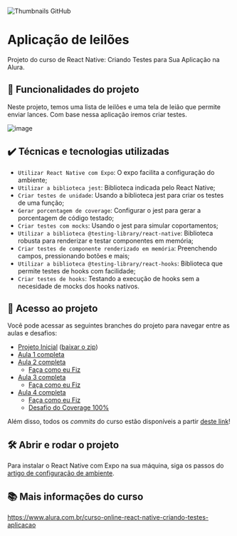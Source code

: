 ![Thumbnails GitHub](https://user-images.githubusercontent.com/9091491/159780661-3d933822-163c-4ec7-8636-7b0ab3191b0e.png)

# Aplicação de leilões

Projeto do curso de React Native: Criando Testes para Sua Aplicação na Alura.

## 🔨 Funcionalidades do projeto

Neste projeto, temos uma lista de leilões e uma tela de leião que permite enviar lances.
Com base nessa aplicação iremos criar testes.

![image](https://user-images.githubusercontent.com/9091491/159780701-12e127ea-097d-4465-b39a-3c490861d9b7.png)

## ✔️ Técnicas e tecnologias utilizadas

- `Utilizar React Native com Expo`: O expo facilita a configuração do ambiente;
- `Utilizar a biblioteca jest`: Biblioteca indicada pelo React Native;
- `Criar testes de unidade`: Usando a biblioteca jest para criar os testes de uma função;
- `Gerar porcentagem de coverage`: Configurar o jest para gerar a porcentagem de código testado;
- `Criar testes com mocks`: Usando o jest para simular coportamentos;
- `Utilizar a biblioteca @testing-library/react-native`: Biblioteca robusta para renderizar e testar componentes em memória;
- `Criar testes de componente renderizado em memória`: Preenchendo campos, pressionando botões e mais;
- `Utilizar a biblioteca @testing-library/react-hooks`: Biblioteca que permite testes de hooks com facilidade;
- `Criar testes de hooks`: Testando a execução de hooks sem a necesidade de mocks dos hooks nativos.

## 📁 Acesso ao projeto

Você pode acessar as seguintes branches do projeto para navegar entre as aulas e desafios:

- [Projeto Inicial](https://github.com/alura-cursos/react-native-criando-testes-para-sua-aplicacao) ([baixar o zip](https://github.com/alura-cursos/react-native-criando-testes-para-sua-aplicacao/archive/refs/heads/main.zip))
- [Aula 1 completa](https://github.com/alura-cursos/react-native-criando-testes-para-sua-aplicacao/tree/Aula1)
- [Aula 2 completa](https://github.com/alura-cursos/react-native-criando-testes-para-sua-aplicacao/tree/Aula2)
  - [Faça como eu Fiz](https://github.com/alura-cursos/react-native-criando-testes-para-sua-aplicacao/tree/FCEFAula2)
- [Aula 3 completa](https://github.com/alura-cursos/react-native-criando-testes-para-sua-aplicacao/tree/Aula3)
  - [Faça como eu Fiz](https://github.com/alura-cursos/react-native-criando-testes-para-sua-aplicacao/tree/FCEFAula3)
- [Aula 4 completa](https://github.com/alura-cursos/react-native-criando-testes-para-sua-aplicacao/tree/Aula4)
  - [Faça como eu Fiz](https://github.com/alura-cursos/react-native-criando-testes-para-sua-aplicacao/tree/FCEFAula4)
  - [Desafio do Coverage 100%](https://github.com/alura-cursos/react-native-criando-testes-para-sua-aplicacao/tree/DesafioCoverage)

Além disso, todos os _commits_ do curso estão disponíveis a partir [deste link](https://github.com/alura-cursos/react-native-criando-testes-para-sua-aplicacao/commits/DesafioCoverage)!

## 🛠️ Abrir e rodar o projeto

Para instalar o React Native com Expo na sua máquina, siga os passos do [artigo de configuração de ambiente](https://www.alura.com.br/artigos/como-instalar-configurar-expo-do-react-native).

## 📚 Mais informações do curso

https://www.alura.com.br/curso-online-react-native-criando-testes-aplicacao

